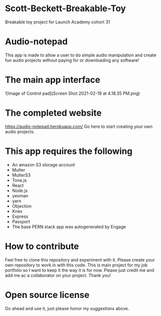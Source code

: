 # Scott-Beckett-Breakable-Toy
Breakable toy project for Launch Academy cohort 31

# Audio-notepad
This app is made to allow a user to do simple audio manipulation and create fun audio projects without paying for or downloading any software!

# The main app interface
![Image of Control pad](Screen Shot 2021-02-19 at 4.18.35 PM.png)

# The completed website
https://audio-notepad.herokuapp.com/
Go here to start creating your own audio projects.

# This app requires the following
- An amazon S3 storage account
- Multer
- MulterS3
- Tone.js
- React
- Node.js
- yeoman
- yarn
- Objection
- Knex
- Express
- Passport
- The base PERN stack app was autogenerated by Engage

# How to contribute
Feel free to clone this repository and experiment with it. Please create your own repository to work in with this code. This is main project for my job portfolio so I want to keep it the way it is for now. Please just credit me and add me ac a collaborator on your project. Thank you!

# Open source license
Go ahead and use it, just please honor my suggestions above.
